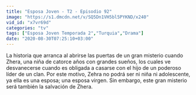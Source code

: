 ```yaml
---
title: "Esposa Joven - T2 - Episodio 92"
image: "https://s1.dmcdn.net/v/SQ5Dn1VH5bl5PYKND/x240"
vid_id: "x7vr69d"
categories: "tv"
tags: ["Esposa Joven Temporada 2","Turquia","Drama"]
date: "2020-08-30T07:25:10+03:00"
---
```

La historia que arranca al abrirse las puertas de un gran misterio cuando Zhera, una niña de catorce años con grandes sueños, los cuales ve desvanecerse cuando es obligada a casarse con el hijo de un poderoso líder de un clan. Por este motivo, Zehra no podrá ser ni niña ni adolescente, ya ella es una esposa; una esposa virgen. Sin embargo, este gran misterio será también la salvación de Zhera.
